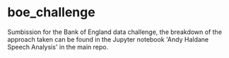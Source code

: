 # boe_challenge

Sumbission for the Bank of England data challenge, the breakdown of the approach taken can be found in the Jupyter notebook 'Andy Haldane Speech Analysis' in the main repo.
